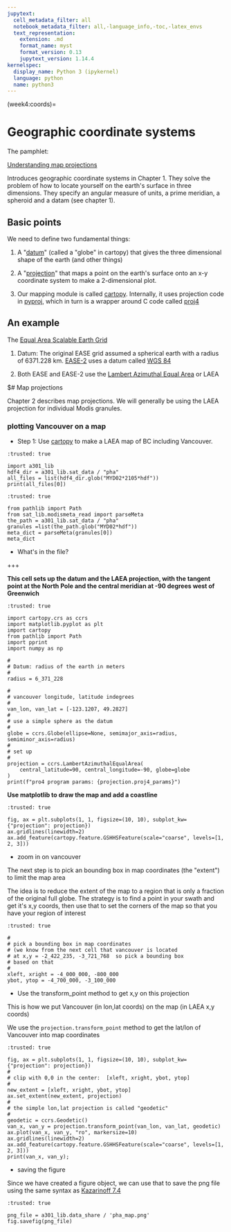 ```yaml
---
jupytext:
  cell_metadata_filter: all
  notebook_metadata_filter: all,-language_info,-toc,-latex_envs
  text_representation:
    extension: .md
    format_name: myst
    format_version: 0.13
    jupytext_version: 1.14.4
kernelspec:
  display_name: Python 3 (ipykernel)
  language: python
  name: python3
---
```


(week4:coords)=
# Geographic coordinate systems

The pamphlet:

[Understanding map projections](https://drive.google.com/file/d/1araPnZwMui9tBTPyLO_UHVC2DDEIdZ0p/view?usp=sharing)

Introduces geographic coordinate systems in Chapter 1.  They solve the problem of how to locate yourself on the earth's surface in three dimensions.  They specify an angular measure of units, a prime meridian, a spheroid and a datam (see chapter 1).

## Basic points

We need to define two fundamental things:

1.  A "[datum](https://www.maptools.com/tutorials/map_datum)"  (called a "globe" in cartopy) that gives the three dimensional shape of the earth (and other things)

1.  A "[projection](https://en.wikipedia.org/wiki/List_of_map_projections)" that maps a point on the earth's surface onto an x-y coordinate system to make a 2-dimensional plot.

1.  Our mapping module is called [cartopy](http://scitools.org.uk/cartopy/docs/latest/index.html).  Internally, it uses projection code in [pyproj](https://github.com/jswhit/pyproj), which in turn is a wrapper around C code called
[proj4](https://proj4.org/usage/projections.html)

## An example

The [Equal Area Scalable Earth Grid](https://nsidc.org/data/ease)

1. Datum: The original EASE grid assumed a spherical earth with a radius of 6371.228 km.  [EASE-2](https://nsidc.org/data/ease/versions.html) uses a datum called [WGS 84](https://en.wikipedia.org/wiki/World_Geodetic_System)

1. Both EASE and EASE-2 use the [Lambert Azimuthal Equal Area](https://en.wikipedia.org/wiki/Lambert_azimuthal_equal-area_projection) or LAEA

$# Map projections

Chapter 2 describes map projections.  We will generally be using the LAEA projection for individual Modis granules.

### plotting Vancouver on a map


* Step 1: Use [cartopy](http://scitools.org.uk/cartopy/docs/latest/index.html) to make a LAEA map of BC including Vancouver.

```{code-cell} ipython3
:trusted: true

import a301_lib
hdf4_dir = a301_lib.sat_data / "pha"
all_files = list(hdf4_dir.glob("MYD02*2105*hdf"))
print(all_files[0])
```

```{code-cell} ipython3
:trusted: true

from pathlib import Path
from sat_lib.modismeta_read import parseMeta
the_path = a301_lib.sat_data / "pha"
granules =list(the_path.glob("MYD02*hdf"))
meta_dict = parseMeta(granules[0])
meta_dict
```

*  What's in the file?

+++

**This cell sets up the datum and the LAEA projection, with the tangent point at the North Pole and the central meridian at -90 degrees west of Greenwich**

```{code-cell} ipython3
:trusted: true

import cartopy.crs as ccrs
import matplotlib.pyplot as plt
import cartopy
from pathlib import Path
import pprint
import numpy as np

#
# Datum: radius of the earth in meters
#
radius = 6_371_228

#
# vancouver longitude, latitude indegrees
#
van_lon, van_lat = [-123.1207, 49.2827]
#
# use a simple sphere as the datum
#
globe = ccrs.Globe(ellipse=None, semimajor_axis=radius, semiminor_axis=radius)
#
# set up
#
projection = ccrs.LambertAzimuthalEqualArea(
    central_latitude=90, central_longitude=-90, globe=globe
)
print(f"pro4 program params: {projection.proj4_params}")
```

**Use matplotlib to draw the map and add a coastline**

```{code-cell} ipython3
:trusted: true

fig, ax = plt.subplots(1, 1, figsize=(10, 10), subplot_kw={"projection": projection})
ax.gridlines(linewidth=2)
ax.add_feature(cartopy.feature.GSHHSFeature(scale="coarse", levels=[1, 2, 3]))
```

*  zoom in on vancouver

The next step is to pick an bounding box in map coordinates (the "extent") to limit the map area

The idea is to reduce the extent of the map to a region that is only a fraction
of the original full globe.  The strategy is to find a point in your swath and
get it's x,y coords, then use that to set the corners of the map so that
you have your region of interest

```{code-cell} ipython3
:trusted: true

#
# pick a bounding box in map coordinates
# (we know from the next cell that vancouver is located
# at x,y = -2_422_235, -3_721_768  so pick a bounding box
# based on that
#
xleft, xright = -4_000_000, -800_000
ybot, ytop = -4_700_000, -3_100_000
```

* Use the transform_point method to get x,y on this projection

This is how we put Vancouver (in lon,lat coords) on the map (in LAEA x,y coords)

We use the `projection.transform_point` method to get the lat/lon of Vancouver into map coordinates

```{code-cell} ipython3
:trusted: true

fig, ax = plt.subplots(1, 1, figsize=(10, 10), subplot_kw={"projection": projection})
#
# clip with 0,0 in the center:  [xleft, xright, ybot, ytop]
#
new_extent = [xleft, xright, ybot, ytop]
ax.set_extent(new_extent, projection)
#
# the simple lon,lat projection is called "geodetic"
#
geodetic = ccrs.Geodetic()
van_x, van_y = projection.transform_point(van_lon, van_lat, geodetic)
ax.plot(van_x, van_y, "ro", markersize=10)
ax.gridlines(linewidth=2)
ax.add_feature(cartopy.feature.GSHHSFeature(scale="coarse", levels=[1, 2, 3]))
print(van_x, van_y);
```

* saving the figure

Since we have created a figure object, we can use that to save the png file
using the same syntax as [Kazarinoff 7.4](https://atsc_web.eoas.ubc.ca/Plotting-with-Matplotlib/Saving-Plots.html)

```{code-cell} ipython3
:trusted: true

png_file = a301_lib.data_share / 'pha_map.png'
fig.savefig(png_file)
```
